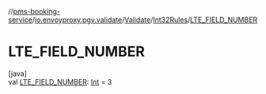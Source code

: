 //[pms-booking-service](../../../../index.md)/[io.envoyproxy.pgv.validate](../../index.md)/[Validate](../index.md)/[Int32Rules](index.md)/[LTE_FIELD_NUMBER](-l-t-e_-f-i-e-l-d_-n-u-m-b-e-r.md)

# LTE_FIELD_NUMBER

[java]\
val [LTE_FIELD_NUMBER](-l-t-e_-f-i-e-l-d_-n-u-m-b-e-r.md): [Int](https://kotlinlang.org/api/core/kotlin-stdlib/kotlin/-int/index.html) = 3